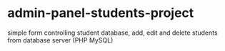 # admin-panel-students-project
simple form controlling student database, add, edit and delete students from database server (PHP MySQL)
